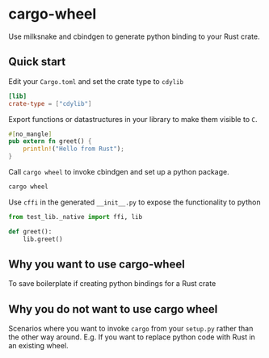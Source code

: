 # cargo-wheel

Use milksnake and cbindgen to generate python binding to your Rust crate.

## Quick start

Edit your `Cargo.toml` and set the crate type to `cdylib`

```toml
[lib]
crate-type = ["cdylib"]
```

Export functions or datastructures in your library to make them visible to `C`.

```rust
#[no_mangle]
pub extern fn greet() {
    println!("Hello from Rust");
}
```

Call `cargo wheel` to invoke cbindgen and set up a python package.

```bash
cargo wheel
```

Use `cffi` in the generated `__init__.py` to expose the functionality to python

```python
from test_lib._native import ffi, lib

def greet():
    lib.greet()
```

## Why you want to use cargo-wheel

To save boilerplate if creating python bindings for a Rust crate

## Why you do not want to use cargo wheel

Scenarios where you want to invoke `cargo` from your `setup.py` rather than the other way around.
E.g. If you want to replace python code with Rust in an existing wheel.